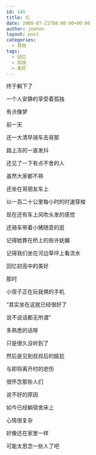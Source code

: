 ```yaml
---
id: 145
title: 忆
date: 2008-07-21T08:00:00+00:00
author: jeehon
layout: post
categories:
  - 其他
tags:
  - 回忆
  - 孤独
  - 美好
---
```

终于躺下了
  
一个人安静的享受着孤独
  
有点像梦
  
前一天
  
还一大清早骑车去哥那
  
路上冻的一直发抖
  
还见了一下有点不舍的人
  
虽然大家都不熟
  
还坐在哥朋友车上
  
以一百二十公里每小时的时速穿梭
  
现在还有车上风吹头发的感觉
  
还骑车带着小猪随意的逛
  
记得她靠在桥上的些许妩媚
  
记得我们坐在河边草坪上看流水
  
回忆初高中的美好
  
那时
  
小侄子正在玩我俩的手机
  
“其实坐在这就已经很好了
  
说不说话都无所谓”
  
多熟悉的话呀
  
只是很久没听到了
  
然后是见到叔叔后的尴尬
  
与即将离开时的悲伤
  
很怀念那些人们
  
说不好的原因
  
如今已经躺宿舍床上
  
心情很复杂
  
好像还在家里一样
  
可能太思念一些人了吧